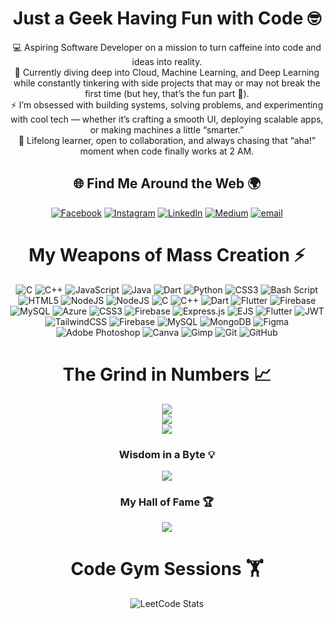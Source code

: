 <div align="center">

# Just a Geek Having Fun with Code 🤓
💻 Aspiring Software Developer on a mission to turn caffeine into code and ideas into reality. <br>
🌱 Currently diving deep into Cloud, Machine Learning, and Deep Learning while constantly tinkering with side projects that may or may not break the first time (but hey, that’s the fun part 🚀). <br>
⚡ I’m obsessed with building systems, solving problems, and experimenting with cool tech — whether it’s crafting a smooth UI, deploying scalable apps, or making machines a little “smarter.” <br>
🎯 Lifelong learner, open to collaboration, and always chasing that “aha!” moment when code finally works at 2 AM. <br>

## 🌐 Find Me Around the Web 🌍
[![Facebook](https://img.shields.io/badge/Facebook-%231877F2.svg?logo=Facebook&logoColor=white)](https://facebook.com/https://www.facebook.com/profile.php?id=100088079942625) [![Instagram](https://img.shields.io/badge/Instagram-%23E4405F.svg?logo=Instagram&logoColor=white)](https://instagram.com/https://www.instagram.com/arunav_borthakur/) [![LinkedIn](https://img.shields.io/badge/LinkedIn-%230077B5.svg?logo=linkedin&logoColor=white)](https://linkedin.com/in/https://www.linkedin.com/in/arunav-borthakur-439017258/) [![Medium](https://img.shields.io/badge/Medium-12100E?logo=medium&logoColor=white)](https://medium.com/@https://medium.com/@arunavborthakur2020) [![email](https://img.shields.io/badge/Email-D14836?logo=gmail&logoColor=white)](mailto:arunavborthakur2020@gmail.com) 

# My Weapons of Mass Creation ⚡
![C](https://img.shields.io/badge/c-%2300599C.svg?style=for-the-badge&logo=c&logoColor=white) ![C++](https://img.shields.io/badge/c++-%2300599C.svg?style=for-the-badge&logo=c%2B%2B&logoColor=white) ![JavaScript](https://img.shields.io/badge/javascript-%23323330.svg?style=for-the-badge&logo=javascript&logoColor=%23F7DF1E) ![Java](https://img.shields.io/badge/java-%23ED8B00.svg?style=for-the-badge&logo=openjdk&logoColor=white) ![Dart](https://img.shields.io/badge/dart-%230175C2.svg?style=for-the-badge&logo=dart&logoColor=white) ![Python](https://img.shields.io/badge/python-3670A0?style=for-the-badge&logo=python&logoColor=ffdd54) ![CSS3](https://img.shields.io/badge/css3-%231572B6.svg?style=for-the-badge&logo=css3&logoColor=white) ![Bash Script](https://img.shields.io/badge/bash_script-%23121011.svg?style=for-the-badge&logo=gnu-bash&logoColor=white) ![HTML5](https://img.shields.io/badge/html5-%23E34F26.svg?style=for-the-badge&logo=html5&logoColor=white) ![NodeJS](https://img.shields.io/badge/node.js-6DA55F?style=for-the-badge&logo=node.js&logoColor=white) ![NodeJS](https://img.shields.io/badge/node.js-6DA55F?style=for-the-badge&logo=node.js&logoColor=white) ![C](https://img.shields.io/badge/c-%2300599C.svg?style=for-the-badge&logo=c&logoColor=white) ![C++](https://img.shields.io/badge/c++-%2300599C.svg?style=for-the-badge&logo=c%2B%2B&logoColor=white) ![Dart](https://img.shields.io/badge/dart-%230175C2.svg?style=for-the-badge&logo=dart&logoColor=white) ![Flutter](https://img.shields.io/badge/Flutter-%2302569B.svg?style=for-the-badge&logo=Flutter&logoColor=white) ![Firebase](https://img.shields.io/badge/firebase-%23039BE5.svg?style=for-the-badge&logo=firebase) ![MySQL](https://img.shields.io/badge/mysql-4479A1.svg?style=for-the-badge&logo=mysql&logoColor=white) ![Azure](https://img.shields.io/badge/azure-%230072C6.svg?style=for-the-badge&logo=microsoftazure&logoColor=white) ![CSS3](https://img.shields.io/badge/css3-%231572B6.svg?style=for-the-badge&logo=css3&logoColor=white) ![Firebase](https://img.shields.io/badge/firebase-%23039BE5.svg?style=for-the-badge&logo=firebase) ![Express.js](https://img.shields.io/badge/express.js-%23404d59.svg?style=for-the-badge&logo=express&logoColor=%2361DAFB) ![EJS](https://img.shields.io/badge/ejs-%23B4CA65.svg?style=for-the-badge&logo=ejs&logoColor=black) ![Flutter](https://img.shields.io/badge/Flutter-%2302569B.svg?style=for-the-badge&logo=Flutter&logoColor=white) ![JWT](https://img.shields.io/badge/JWT-black?style=for-the-badge&logo=JSON%20web%20tokens) ![TailwindCSS](https://img.shields.io/badge/tailwindcss-%2338B2AC.svg?style=for-the-badge&logo=tailwind-css&logoColor=white) ![Firebase](https://img.shields.io/badge/firebase-a08021?style=for-the-badge&logo=firebase&logoColor=ffcd34) ![MySQL](https://img.shields.io/badge/mysql-4479A1.svg?style=for-the-badge&logo=mysql&logoColor=white) ![MongoDB](https://img.shields.io/badge/MongoDB-%234ea94b.svg?style=for-the-badge&logo=mongodb&logoColor=white) ![Figma](https://img.shields.io/badge/figma-%23F24E1E.svg?style=for-the-badge&logo=figma&logoColor=white) ![Adobe Photoshop](https://img.shields.io/badge/adobe%20photoshop-%2331A8FF.svg?style=for-the-badge&logo=adobe%20photoshop&logoColor=white) ![Canva](https://img.shields.io/badge/Canva-%2300C4CC.svg?style=for-the-badge&logo=Canva&logoColor=white) ![Gimp](https://img.shields.io/badge/Gimp-657D8B?style=for-the-badge&logo=gimp&logoColor=FFFFFF) ![Git](https://img.shields.io/badge/git-%23F05033.svg?style=for-the-badge&logo=git&logoColor=white) ![GitHub](https://img.shields.io/badge/github-%23121011.svg?style=for-the-badge&logo=github&logoColor=white)
# The Grind in Numbers 📈
![](https://github-readme-stats.vercel.app/api?username=Arunav47&theme=gruvbox_light&hide_border=false&include_all_commits=false&count_private=false)<br/>
![](https://nirzak-streak-stats.vercel.app/?user=Arunav47&theme=gruvbox_light&hide_border=false)<br/>
![](https://github-readme-stats.vercel.app/api/top-langs/?username=Arunav47&theme=gruvbox_light&hide_border=false&include_all_commits=false&count_private=false&layout=compact)

### Wisdom in a Byte 💡
![](https://quotes-github-readme.vercel.app/api?type=horizontal&theme=dark)

### My Hall of Fame 🏆
![](https://github-contributor-stats.vercel.app/api?username=Arunav47&limit=5&theme=gruvbox_light&combine_all_yearly_contributions=true)

<!--
[![](https://visitcount.itsvg.in/api?id=Arunav47&icon=0&color=0)](https://visitcount.itsvg.in)

--- -->
# Code Gym Sessions 🏋️
![LeetCode Stats](https://leetcard.jacoblin.cool/ARUNAV3907C?theme=forest&font=Gorditas&ext=contest)

</div>

